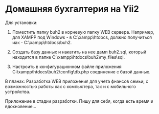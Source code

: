 Домашняя бухгалтерия на Yii2
================================

Для установки:
1. Поместить папку buh2 в корневую папку WEB сервера. Например, для XAMPP под Windows - в C:\xampp\htdocs, должно получиться иак - C:\xampp\htdocs\buh2.

2. Создать базу данных и накатить на нее дамп buh2.sql, который находится в папке C:\xampp\htdocs\buh2\my_files\sql.

3. Настроить в конфигурационном файле приложения C:\xampp\htdocs\buh2\config\db.php соединение с базой данных.

В планах: 
Разработка WEB приложения для учета фнансов семьи, с возможностью работы как с компьютера, так и с мобильного устройства.

Приложение в стадии разработки. Пишу для себя, когда есть время и вдохновение...
